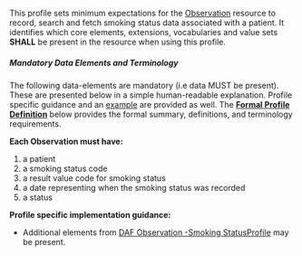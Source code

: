 
This profile sets minimum expectations for the [Observation] resource to record, search and fetch smoking status data associated with a patient. It identifies which core elements, extensions, vocabularies and value sets **SHALL** be present in the resource when using this profile.


##### Mandatory Data Elements and Terminology


The following data-elements are mandatory (i.e data MUST be present). These are presented below in a simple human-readable explanation.  Profile specific guidance and an [example](#example) are provided as well.  The [**Formal Profile Definition**](#profile) below provides the  formal summary, definitions, and  terminology requirements.  

**Each Observation must have:**

1.  a patient
1.  a smoking status code
1.  a result value code for smoking status
1.  a date representing when the smoking status was recorded
1.  a status

**Profile specific implementation guidance:**

* Additional elements from [DAF Observation -Smoking StatusProfile](observation-daf-smokingstatus.html) may be present.

[Observation]: http://hl7-fhir.github.io/observation.html
[DAF Observation -Smoking StatusProfile]: observation-daf-smokingstatus.html